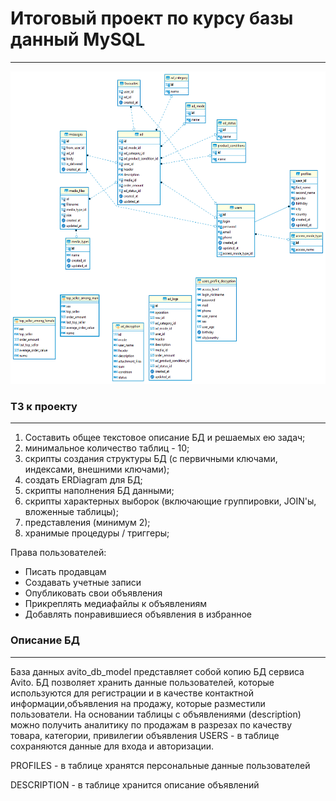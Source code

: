 # Итоговый проект по курсу базы данный MySQL
___
<img src="er_diagram.png" width="600" height="500" />       
           
### ТЗ к проекту
___
1. Составить общее текстовое описание БД и решаемых ею задач;
2. минимальное количество таблиц - 10;
3. скрипты создания структуры БД (с первичными ключами, индексами,
внешними ключами);
4. создать ERDiagram для БД;
5. скрипты наполнения БД данными;
6. скрипты характерных выборок (включающие группировки, JOIN'ы, вложенные
таблицы);
7. представления (минимум 2);
8. хранимые процедуры / триггеры;
  
Права пользователей:
  - Писать продавцам
  - Создавать учетные записи
  - Опубликовать свои объявления
  - Прикреплять медиафайлы к объявлениям
  - Добавлять понравившиеся объявления в избранное
  
### Описание БД
___

  База данных avito_db_model представляет собой копию БД сервиса Avito. БД позволяет хранить данные пользователей, которые используются для регистрации и в качестве контактной информации,объявления на продажу, которые разместили пользователи. На основании таблицы с объявлениями (description) можно получить аналитику по продажам в разрезах по качеству товара, категории, привилегии объявления
  USERS - в таблице сохраняются данные для входа и авторизации.

  PROFILES - в таблице хранятся персональные данные пользователей 

  DESCRIPTION - в таблице хранится описание объявлений
  
  
  



